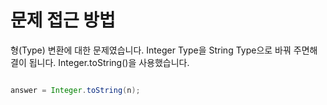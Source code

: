 # 문제 접근 방법
형(Type) 변환에 대한 문제였습니다.
Integer Type을 String Type으로 바꿔 주면해결이 됩니다.
Integer.toString()을 사용했습니다.

```java

answer = Integer.toString(n);

```